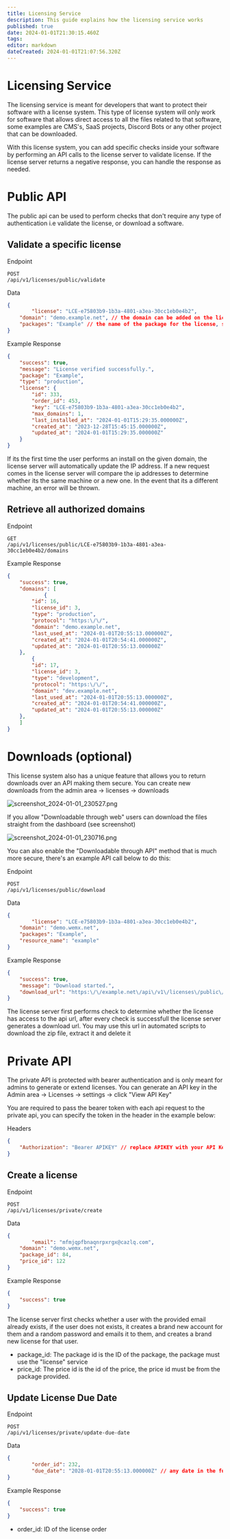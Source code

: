 ```yaml
---
title: Licensing Service
description: This guide explains how the licensing service works
published: true
date: 2024-01-01T21:30:15.460Z
tags: 
editor: markdown
dateCreated: 2024-01-01T21:07:56.320Z
---
```


# Licensing Service

The licensing service is meant for developers that want to protect their software with a license system. This type of license system will only work for software that allows direct access to all the files related to that software, some examples are CMS's, SaaS projects, Discord Bots or any other project that can be downloaded.

With this license system, you can add specific checks inside your software by performing an API calls to the license server to validate license. If the license server returns a negative response, you can handle the response as needed.

# Public API

The public api can be used to perform checks that don't require any type of authentication i.e validate the license, or download a software.

## Validate a specific license

Endpoint
```
POST
/api/v1/licenses/public/validate
```

Data
```json
{
		"license": "LCE-e75803b9-1b3a-4801-a3ea-30cc1eb0e4b2",
  	"domain": "demo.example.net", // the domain can be added on the license edit page
  	"packages": "Example" // the name of the package for the license, separate multiple packages with a comma ","
}
```

Example Response
```json
{
    "success": true,
    "message": "License verified successfully.",
    "package": "Example",
    "type": "production",
    "license": {
        "id": 333,
        "order_id": 453,
        "key": "LCE-e75803b9-1b3a-4801-a3ea-30cc1eb0e4b2",
        "max_domains": 1,
        "last_installed_at": "2024-01-01T15:29:35.000000Z",
        "created_at": "2023-12-28T15:45:15.000000Z",
        "updated_at": "2024-01-01T15:29:35.000000Z"
    }
}
```

If its the first time the user performs an install on the given domain, the license server will automatically update the IP address. If a new request comes in the license server will compare the ip addresses to determine whether its the same machine or a new one. In the event that its a different machine, an error will be thrown.

## Retrieve all authorized domains 

Endpoint
```
GET
/api/v1/licenses/public/LCE-e75803b9-1b3a-4801-a3ea-30cc1eb0e4b2/domains
```

Example Response
```json
{
    "success": true,
    "domains": [
			{
        "id": 16,
        "license_id": 3,
        "type": "production",
        "protocol": "https:\/\/",
        "domain": "demo.example.net",
        "last_used_at": "2024-01-01T20:55:13.000000Z",
        "created_at": "2024-01-01T20:54:41.000000Z",
        "updated_at": "2024-01-01T20:55:13.000000Z"
    },
		{
        "id": 17,
        "license_id": 3,
        "type": "development",
        "protocol": "https:\/\/",
        "domain": "dev.example.net",
        "last_used_at": "2024-01-01T20:55:13.000000Z",
        "created_at": "2024-01-01T20:54:41.000000Z",
        "updated_at": "2024-01-01T20:55:13.000000Z"
    },
    ]
}
```

# Downloads (optional)

This license system also has a unique feature that allows you to return downloads over an API making them secure. You can create new downloads from the admin area -> licenses -> downloads

![screenshot_2024-01-01_230527.png](/assets/screenshot_2024-01-01_230527.png)

If you allow "Downloadable through web" users can download the files straight from the dashboard (see screenshot)

![screenshot_2024-01-01_230716.png](/assets/screenshot_2024-01-01_230716.png)

You can also enable the "Downloadable through API" method that is much more secure, there's an example API call below to do this:

Endpoint
```
POST
/api/v1/licenses/public/download
```

Data
```json
{
		"license": "LCE-e75803b9-1b3a-4801-a3ea-30cc1eb0e4b2",
  	"domain": "demo.wemx.net",
  	"packages": "Example",
  	"resource_name": "example"
}
```

Example Response
```json
{
    "success": true,
    "message": "Download started.",
    "download_url": "https:\/\/example.net\/api\/v1\/licenses\/public\/download\/NQQsdX8Tg97VOhMHMasedqniSKNuBt4xfDUOX0V0ef7mcWJ"
}
```

The license server first performs check to determine whether the license has access to the api url, after every check is successfull the license server generates a download url. You may use this url in automated scripts to download the zip file, extract it and delete it

# Private API

The private API is protected with bearer authentication and is only meant for admins to generate or extend licenses. You can generate an API key in the Admin area -> Licenses -> settings -> click "View API Key"

You are required to pass the bearer token with each api request to the private api, you can specify the token in the header in the example below:

Headers
```json
{
	"Authorization": "Bearer APIKEY" // replace APIKEY with your API Key
}
```

## Create a license

Endpoint
```
POST
/api/v1/licenses/private/create
```

Data
```json
{
		"email": "mfmjqpfbnaqnrpxrgx@cazlq.com",
  	"domain": "demo.wemx.net",
  	"package_id": 84,
  	"price_id": 122
}
```

Example Response
```json
{
    "success": true
}
```

The license server first checks whether a user with the provided email already exists, if the user does not exists, it creates a brand new account for them and a random password and emails it to them, and creates a brand new license for that user.

- package_id: The package id is the ID of the package, the package must use the "license" service
- price_id: The price id is the id of the price, the price id must be from the package provided.

## Update License Due Date

Endpoint
```
POST
/api/v1/licenses/private/update-due-date
```

Data
```json
{
		"order_id": 232,
		"due_date": "2028-01-01T20:55:13.000000Z" // any date in the future
}
```

Example Response
```json
{
    "success": true
}
```

- order_id: ID of the license order
